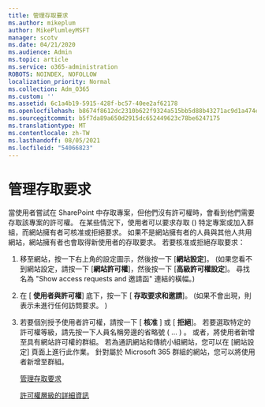 ```yaml
---
title: 管理存取要求
ms.author: mikeplum
author: MikePlumleyMSFT
manager: scotv
ms.date: 04/21/2020
ms.audience: Admin
ms.topic: article
ms.service: o365-administration
ROBOTS: NOINDEX, NOFOLLOW
localization_priority: Normal
ms.collection: Adm_O365
ms.custom: ''
ms.assetid: 6c1a4b19-5915-428f-bc57-40ee2af62178
ms.openlocfilehash: b8674f8612dc2310b622f9324a515bb5d88b43271ac9d1a474eefa1be3cae750
ms.sourcegitcommit: b5f7da89a650d2915dc652449623c78be6247175
ms.translationtype: MT
ms.contentlocale: zh-TW
ms.lasthandoff: 08/05/2021
ms.locfileid: "54066823"
---
```

# <a name="manage-access-requests"></a>管理存取要求

當使用者嘗試在 SharePoint 中存取專案，但他們沒有許可權時，會看到他們需要存取該專案的許可權。 在某些情況下，使用者可以要求存取 () 特定專案或加入群組，而網站擁有者可核准或拒絕要求。 如果不是網站擁有者的人員與其他人共用網站，網站擁有者也會取得新使用者的存取要求。 若要核准或拒絕存取要求：
  
1. 移至網站，按一下右上角的設定圖示，然後按一下 [**網站設定**]。  (如果您看不到網站設定，請按一下 [**網站許可權**]，然後按一下 [**高級許可權設定**]。 尋找名為 "Show access requests and 邀請函" 連結的橫幅。) 
    
2. 在 [ **使用者與許可權**] 底下，按一下 [ **存取要求和邀請**]。  (如果不會出現，則表示未進行任何訪問要求。 ) 
    
3. 若要個別授予使用者許可權，請按一下 [ **核准** ] 或 [ **拒絕**]。 若要選取特定的許可權等級，請先按一下人員名稱旁邊的省略號 ( ... ) 。 或者，將使用者新增至具有網站許可權的群組。 若為通訊網站和傳統小組網站，您可以在 [網站設定] 頁面上進行此作業。 針對屬於 Microsoft 365 群組的網站，您可以將使用者新增至群組。
    
    [管理存取要求 ](https://go.microsoft.com/fwlink/?linkid=2008747)
    
    [許可權層級的詳細資訊](https://go.microsoft.com/fwlink/?linkid=867071)
    

